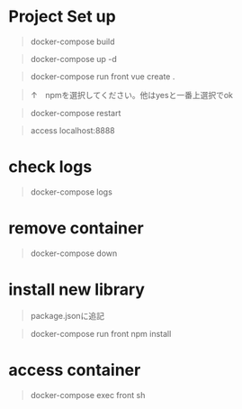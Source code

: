 # Project Set up
> docker-compose build

> docker-compose up -d

> docker-compose run front vue create .

>↑　npmを選択してください。他はyesと一番上選択でok

> docker-compose restart

> access localhost:8888

# check logs
> docker-compose logs

# remove container
> docker-compose down

# install new library
> package.jsonに追記 

> docker-compose run front npm install

# access container
> docker-compose exec front sh
